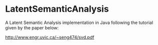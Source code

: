 # LatentSemanticAnalysis
A Latent Semantic Analysis implementation in Java following the tutorial given by the paper below:

http://www.engr.uvic.ca/~seng474/svd.pdf
